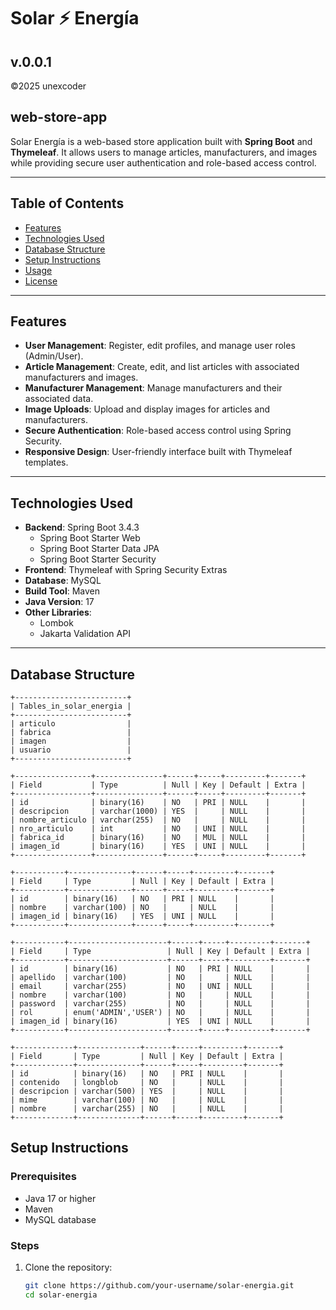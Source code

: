 


# Solar ⚡ Energía
## v.0.0.1
©2025 unexcoder
## web-store-app

Solar Energía is a web-based store application built with **Spring Boot** and **Thymeleaf**. It allows users to manage articles, manufacturers, and images while providing secure user authentication and role-based access control.

---

## Table of Contents
- [Features](#features)
- [Technologies Used](#technologies-used)
- [Database Structure](#database-structure)
- [Setup Instructions](#setup-instructions)
- [Usage](#usage)
- [License](#license)

---

## Features
- **User Management**: Register, edit profiles, and manage user roles (Admin/User).
- **Article Management**: Create, edit, and list articles with associated manufacturers and images.
- **Manufacturer Management**: Manage manufacturers and their associated data.
- **Image Uploads**: Upload and display images for articles and manufacturers.
- **Secure Authentication**: Role-based access control using Spring Security.
- **Responsive Design**: User-friendly interface built with Thymeleaf templates.

---

## Technologies Used
- **Backend**: Spring Boot 3.4.3
  - Spring Boot Starter Web
  - Spring Boot Starter Data JPA
  - Spring Boot Starter Security
- **Frontend**: Thymeleaf with Spring Security Extras
- **Database**: MySQL
- **Build Tool**: Maven
- **Java Version**: 17
- **Other Libraries**:
  - Lombok
  - Jakarta Validation API

---

## Database Structure

```
+-------------------------+
| Tables_in_solar_energia |
+-------------------------+
| articulo                |
| fabrica                 |
| imagen                  |
| usuario                 |
+-------------------------+

+-----------------+---------------+------+-----+---------+-------+
| Field           | Type          | Null | Key | Default | Extra |
+-----------------+---------------+------+-----+---------+-------+
| id              | binary(16)    | NO   | PRI | NULL    |       |
| descripcion     | varchar(1000) | YES  |     | NULL    |       |
| nombre_articulo | varchar(255)  | NO   |     | NULL    |       |
| nro_articulo    | int           | NO   | UNI | NULL    |       |
| fabrica_id      | binary(16)    | NO   | MUL | NULL    |       |
| imagen_id       | binary(16)    | YES  | UNI | NULL    |       |
+-----------------+---------------+------+-----+---------+-------+

+-----------+--------------+------+-----+---------+-------+
| Field     | Type         | Null | Key | Default | Extra |
+-----------+--------------+------+-----+---------+-------+
| id        | binary(16)   | NO   | PRI | NULL    |       |
| nombre    | varchar(100) | NO   |     | NULL    |       |
| imagen_id | binary(16)   | YES  | UNI | NULL    |       |
+-----------+--------------+------+-----+---------+-------+

+-----------+----------------------+------+-----+---------+-------+
| Field     | Type                 | Null | Key | Default | Extra |
+-----------+----------------------+------+-----+---------+-------+
| id        | binary(16)           | NO   | PRI | NULL    |       |
| apellido  | varchar(100)         | NO   |     | NULL    |       |
| email     | varchar(255)         | NO   | UNI | NULL    |       |
| nombre    | varchar(100)         | NO   |     | NULL    |       |
| password  | varchar(255)         | NO   |     | NULL    |       |
| rol       | enum('ADMIN','USER') | NO   |     | NULL    |       |
| imagen_id | binary(16)           | YES  | UNI | NULL    |       |
+-----------+----------------------+------+-----+---------+-------+

+-------------+--------------+------+-----+---------+-------+
| Field       | Type         | Null | Key | Default | Extra |
+-------------+--------------+------+-----+---------+-------+
| id          | binary(16)   | NO   | PRI | NULL    |       |
| contenido   | longblob     | NO   |     | NULL    |       |
| descripcion | varchar(500) | YES  |     | NULL    |       |
| mime        | varchar(100) | NO   |     | NULL    |       |
| nombre      | varchar(255) | NO   |     | NULL    |       |
+-------------+--------------+------+-----+---------+-------+
```

## Setup Instructions

### Prerequisites
- Java 17 or higher
- Maven
- MySQL database

### Steps
1. Clone the repository:
   ```bash
   git clone https://github.com/your-username/solar-energia.git
   cd solar-energia